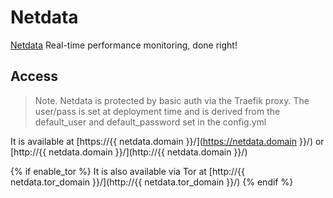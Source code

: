 # Netdata

[Netdata](https://my-netdata.io/) Real-time performance monitoring, done right!

## Access

> Note. Netdata is protected by basic auth via the Traefik proxy. The user/pass is set at deployment time and is derived from the default_user and default_password set in the config.yml

It is available at [https://{{ netdata.domain }}/](https://netdata.domain }}/) or [http://{{ netdata.domain }}/](http://{{ netdata.domain }}/)

{% if enable_tor %}
It is also available via Tor at [http://{{ netdata.tor_domain }}/](http://{{ netdata.tor_domain }}/)
{% endif %}
